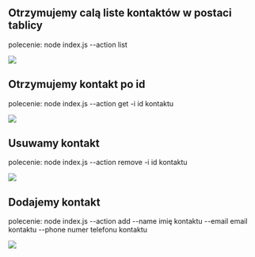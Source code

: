 <h2>Otrzymujemy calą liste kontaktów w postaci tablicy</h2>
<p>polecenie: node index.js --action list</p>
<img src="https://monosnap.com/image/hbMTlSZCEthhj2Q5iSR3tlHFt6uH6r"/></br>
<h2>Otrzymujemy kontakt po id</h2>
<p>polecenie: node index.js --action get -i id kontaktu</p>
<img src="https://monosnap.com/image/hAsdzlFv2WfIkJ38EmxX0uiAmv4Kqx"/></br>
<h2>Usuwamy kontakt</h2>
<p>polecenie: node index.js --action remove -i id kontaktu</p>
<img src="https://monosnap.com/image/OzGHwdchdP9gCEp73UF8IVnk1EWHDw"/></br>
<h2>Dodajemy kontakt</h2>
<p>polecenie: node index.js --action add --name imię kontaktu --email email kontaktu --phone numer telefonu kontaktu</p>
<img src="https://monosnap.com/image/x90H8rza21xNPtPfOh0qYiu4RLfOiN"/>
